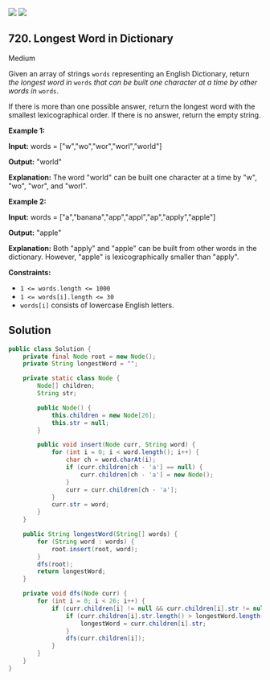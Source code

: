 [![](https://img.shields.io/github/stars/javadev/LeetCode-in-Java?label=Stars&style=flat-square)](https://github.com/javadev/LeetCode-in-Java)
[![](https://img.shields.io/github/forks/javadev/LeetCode-in-Java?label=Fork%20me%20on%20GitHub%20&style=flat-square)](https://github.com/javadev/LeetCode-in-Java/fork)

## 720\. Longest Word in Dictionary

Medium

Given an array of strings `words` representing an English Dictionary, return _the longest word in_ `words` _that can be built one character at a time by other words in_ `words`.

If there is more than one possible answer, return the longest word with the smallest lexicographical order. If there is no answer, return the empty string.

**Example 1:**

**Input:** words = ["w","wo","wor","worl","world"]

**Output:** "world"

**Explanation:** The word "world" can be built one character at a time by "w", "wo", "wor", and "worl".

**Example 2:**

**Input:** words = ["a","banana","app","appl","ap","apply","apple"]

**Output:** "apple"

**Explanation:** Both "apply" and "apple" can be built from other words in the dictionary. However, "apple" is lexicographically smaller than "apply".

**Constraints:**

*   `1 <= words.length <= 1000`
*   `1 <= words[i].length <= 30`
*   `words[i]` consists of lowercase English letters.

## Solution

```java
public class Solution {
    private final Node root = new Node();
    private String longestWord = "";

    private static class Node {
        Node[] children;
        String str;

        public Node() {
            this.children = new Node[26];
            this.str = null;
        }

        public void insert(Node curr, String word) {
            for (int i = 0; i < word.length(); i++) {
                char ch = word.charAt(i);
                if (curr.children[ch - 'a'] == null) {
                    curr.children[ch - 'a'] = new Node();
                }
                curr = curr.children[ch - 'a'];
            }
            curr.str = word;
        }
    }

    public String longestWord(String[] words) {
        for (String word : words) {
            root.insert(root, word);
        }
        dfs(root);
        return longestWord;
    }

    private void dfs(Node curr) {
        for (int i = 0; i < 26; i++) {
            if (curr.children[i] != null && curr.children[i].str != null) {
                if (curr.children[i].str.length() > longestWord.length()) {
                    longestWord = curr.children[i].str;
                }
                dfs(curr.children[i]);
            }
        }
    }
}
```